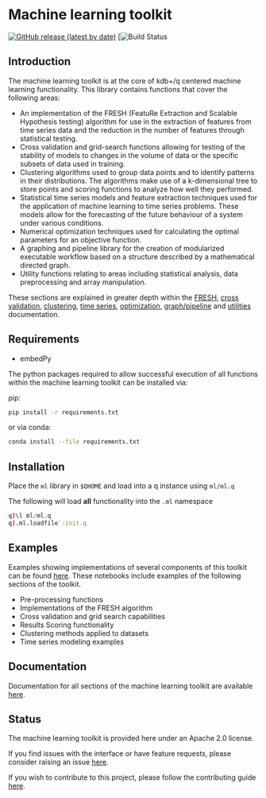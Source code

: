 # Machine learning toolkit

[![GitHub release (latest by date)](https://img.shields.io/github/v/release/kxsystems/ml?include_prereleases)](https://github.com/kxsystems/ml/releases) [![![Build Status](https://travis-ci.com/KxSystems/ml.svg?branch=master)](https://travis-ci.com/KxSystems/ml)

## Introduction
The machine learning toolkit is at the core of kdb+/q centered machine learning functionality. This library contains functions that cover the following areas:
*  An implementation of the FRESH (FeatuRe Extraction and Scalable Hypothesis testing) algorithm for use in the extraction of features from time series data and the reduction in the number of features through statistical testing. 
*  Cross validation and grid-search functions allowing for testing of the stability of models to changes in the volume of data or the specific subsets of data used in training.
*  Clustering algorithms used to group data points and to identify patterns in their distributions. The algorithms make use of a k-dimensional tree to store points and scoring functions to analyze how well they performed.
*  Statistical time series models and feature extraction techniques used for the application of machine learning to time series problems. These models allow for the forecasting of the future behaviour of a system under various conditions.
*  Numerical optimization techniques used for calculating the optimal parameters for an objective function.
*  A graphing and pipeline library for the creation of modularized executable workflow based on a structure described by a mathematical directed graph.
*  Utility functions relating to areas including statistical analysis, data preprocessing and array manipulation.

These sections are explained in greater depth within the [FRESH](https://code.kx.com/v2/ml/toolkit/fresh/), [cross validation](https://code.kx.com/v2/ml/toolkit/xval), [clustering](https://code.kx.com/v2/ml/toolkit/clustering/algos/), [time series](https://code.kx.com/v2/ml/toolkit/timeseries), [optimization](https://code.kx.com/v2/ml/toolkit/optimize/), [graph/pipeline](https://code.kx.com/v2/ml/toolkit/graph) and [utilities](https://code.kx.com/v2/ml/toolkit/utilities/metric) documentation.

## Requirements

- embedPy

The python packages required to allow successful execution of all functions within the machine learning toolkit can be installed via:

pip:
```bash
pip install -r requirements.txt
```

or via conda:
```bash
conda install --file requirements.txt
```


## Installation

Place the `ml` library in `$QHOME` and load into a q instance using `ml/ml.q`

The following will load **all** functionality into the `.ml` namespace  
```q
q)\l ml/ml.q
q).ml.loadfile`:init.q
```

## Examples

Examples showing implementations of several components of this toolkit can be found [here](https://github.com/KxSystems/mlnotebooks/). These notebooks include examples of the following sections of the toolkit.

*  Pre-processing functions
*  Implementations of the FRESH algorithm
*  Cross validation and grid search capabilities
*  Results Scoring functionality
*  Clustering methods applied to datasets
*  Time series modeling examples

## Documentation

Documentation for all sections of the machine learning toolkit are available [here](https://code.kx.com/q/ml/toolkit/).

## Status

The machine learning toolkit is provided here under an Apache 2.0 license.

If you find issues with the interface or have feature requests, please consider raising an issue [here](https://github.com/KxSystems/ml/issues).

If you wish to contribute to this project, please follow the contributing guide [here](CONTRIBUTING.md).

